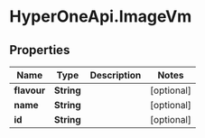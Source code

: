 # HyperOneApi.ImageVm

## Properties

Name | Type | Description | Notes
------------ | ------------- | ------------- | -------------
**flavour** | **String** |  | [optional] 
**name** | **String** |  | [optional] 
**id** | **String** |  | [optional] 


